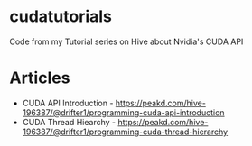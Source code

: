 # cudatutorials
Code from my Tutorial series on Hive about Nvidia's CUDA API

# Articles
- CUDA API Introduction - https://peakd.com/hive-196387/@drifter1/programming-cuda-api-introduction
- CUDA Thread Hiearchy - https://peakd.com/hive-196387/@drifter1/programming-cuda-thread-hierarchy

